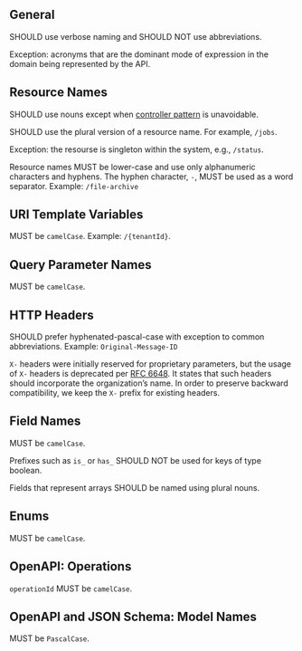 ## General

SHOULD use verbose naming and SHOULD NOT use abbreviations.

Exception: acronyms that are the dominant mode of expression in the domain being represented by the API.


## Resource Names

SHOULD use nouns except when [controller pattern](patterns/controllers.md) is unavoidable.

SHOULD use the plural version of a resource name. For example, `/jobs`.

Exception: the resourse is singleton within the system, e.g., `/status`.

Resource names MUST be lower-case and use only alphanumeric characters and hyphens. The hyphen character, `-`, MUST be used as a word separator. Example: `/file-archive`


## URI Template Variables

MUST be `camelCase`. Example: `/{tenantId}`.


## Query Parameter Names

MUST be `camelCase`.


## HTTP Headers

SHOULD prefer hyphenated-pascal-case with exception to common abbreviations. Example: `Original-Message-ID`


`X-` headers were initially reserved for proprietary parameters, but the usage of `X-` headers is deprecated per [RFC 6648](https://tools.ietf.org/html/rfc6648). It states that such headers should incorporate the organization’s name. In order to preserve backward compatibility, we keep the `X-` prefix for existing headers.


## Field Names

MUST be `camelCase`.

Prefixes such as `is_` or `has_` SHOULD NOT be used for keys of type boolean.

Fields that represent arrays SHOULD be named using plural nouns.


## Enums

MUST be `camelCase`.


## OpenAPI: Operations

`operationId` MUST be `camelCase`.


## OpenAPI and JSON Schema: Model Names

MUST be `PascalCase`.
